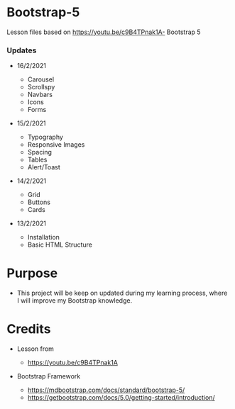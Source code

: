 # Bootstrap-5

Lesson files based on https://youtu.be/c9B4TPnak1A- Bootstrap 5

### Updates
- 16/2/2021
  - Carousel
  - Scrollspy
  - Navbars
  - Icons
  - Forms

- 15/2/2021
  - Typography
  - Responsive Images
  - Spacing
  - Tables
  - Alert/Toast

- 14/2/2021
  - Grid
  - Buttons
  - Cards

- 13/2/2021
  - Installation
  - Basic HTML Structure

# Purpose
- This project will be keep on updated during my learning process, where I will improve my Bootstrap knowledge.

# Credits
- Lesson from 
  - https://youtu.be/c9B4TPnak1A
  
- Bootstrap Framework
  - https://mdbootstrap.com/docs/standard/bootstrap-5/
  - https://getbootstrap.com/docs/5.0/getting-started/introduction/
  
  
